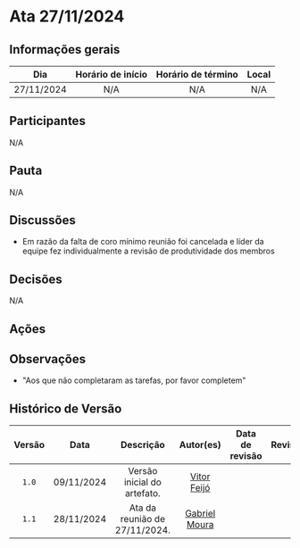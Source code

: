 # Ata 27/11/2024

## Informações gerais

|Dia| Horário de início | Horário de término | Local |
|:-:|:-:|:-:|:-:|
| 27/11/2024 | N/A | N/A | N/A |

## Participantes

N/A

## Pauta

N/A

## Discussões

- Em razão da falta de coro mínimo reunião foi cancelada e líder da equipe fez individualmente a revisão de produtividade dos membros

## Decisões

N/A

## Ações

## Observações

- "Aos que não completaram as tarefas, por favor completem"

## Histórico de Versão

| Versão | Data | Descrição | Autor(es) | Data de revisão | Revisor(es) |
| :-: | :-: | :-: | :-: | :-: | :-: |
| `1.0` | 09/11/2024  | Versão inicial do artefato. | [Vitor Feijó](https://github.com/vitorfleonardo) |  |  |
| `1.1`  | 28/11/2024  | Ata da reunião de 27/11/2024.                                           | [Gabriel Moura](https://github.com/thegm445)     |                 |             |
